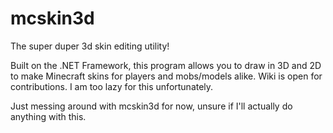# mcskin3d
The super duper 3d skin editing utility!

Built on the .NET Framework, this program allows you to draw in 3D and 2D to make Minecraft skins for players and mobs/models alike.
Wiki is open for contributions. I am too lazy for this unfortunately.

Just messing around with mcskin3d for now, unsure if I'll actually do anything with this.

